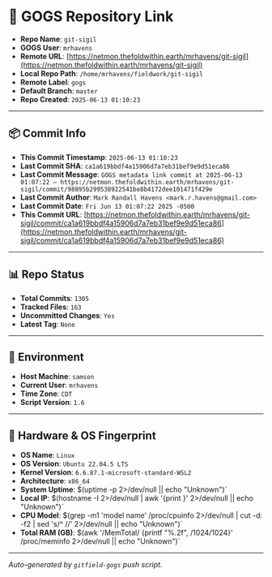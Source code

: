 # 🔗 GOGS Repository Link

- **Repo Name**: `git-sigil`
- **GOGS User**: `mrhavens`
- **Remote URL**: [https://netmon.thefoldwithin.earth/mrhavens/git-sigil](https://netmon.thefoldwithin.earth/mrhavens/git-sigil)
- **Local Repo Path**: `/home/mrhavens/fieldwork/git-sigil`
- **Remote Label**: `gogs`
- **Default Branch**: `master`
- **Repo Created**: `2025-06-13 01:10:23`

---

## 📦 Commit Info

- **This Commit Timestamp**: `2025-06-13 01:10:23`
- **Last Commit SHA**: `ca1a619bbdf4a15906d7a7eb31bef9e9d51eca86`
- **Last Commit Message**: `GOGS metadata link commit at 2025-06-13 01:07:22 — https://netmon.thefoldwithin.earth/mrhavens/git-sigil/commit/98895b299538922541be8b4172dee101471f429e`
- **Last Commit Author**: `Mark Randall Havens <mark.r.havens@gmail.com>`
- **Last Commit Date**: `Fri Jun 13 01:07:22 2025 -0500`
- **This Commit URL**: [https://netmon.thefoldwithin.earth/mrhavens/git-sigil/commit/ca1a619bbdf4a15906d7a7eb31bef9e9d51eca86](https://netmon.thefoldwithin.earth/mrhavens/git-sigil/commit/ca1a619bbdf4a15906d7a7eb31bef9e9d51eca86)

---

## 📊 Repo Status

- **Total Commits**: `1305`
- **Tracked Files**: `163`
- **Uncommitted Changes**: `Yes`
- **Latest Tag**: `None`

---

## 🧭 Environment

- **Host Machine**: `samson`
- **Current User**: `mrhavens`
- **Time Zone**: `CDT`
- **Script Version**: `1.6`

---

## 🧬 Hardware & OS Fingerprint

- **OS Name**: `Linux`
- **OS Version**: `Ubuntu 22.04.5 LTS`
- **Kernel Version**: `6.6.87.1-microsoft-standard-WSL2`
- **Architecture**: `x86_64`
- **System Uptime**: $(uptime -p 2>/dev/null || echo "Unknown")`
- **Local IP**: $(hostname -I 2>/dev/null | awk '{print }' 2>/dev/null || echo "Unknown")`
- **CPU Model**: $(grep -m1 'model name' /proc/cpuinfo 2>/dev/null | cut -d: -f2 | sed 's/^ //' 2>/dev/null || echo "Unknown")`
- **Total RAM (GB)**: $(awk '/MemTotal/ {printf "%.2f", /1024/1024}' /proc/meminfo 2>/dev/null || echo "Unknown")`

---

_Auto-generated by `gitfield-gogs` push script._
